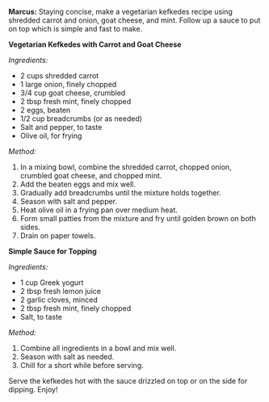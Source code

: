 **Marcus:** Staying concise, make a vegetarian kefkedes recipe using shredded carrot and onion, goat cheese, and mint. Follow up a sauce to put on top which is simple and fast to make.

**Vegetarian Kefkedes with Carrot and Goat Cheese**

*Ingredients:*
- 2 cups shredded carrot
- 1 large onion, finely chopped
- 3/4 cup goat cheese, crumbled
- 2 tbsp fresh mint, finely chopped
- 2 eggs, beaten
- 1/2 cup breadcrumbs (or as needed)
- Salt and pepper, to taste
- Olive oil, for frying

*Method:*
1. In a mixing bowl, combine the shredded carrot, chopped onion, crumbled goat cheese, and chopped mint.
2. Add the beaten eggs and mix well.
3. Gradually add breadcrumbs until the mixture holds together.
4. Season with salt and pepper.
5. Heat olive oil in a frying pan over medium heat.
6. Form small patties from the mixture and fry until golden brown on both sides.
7. Drain on paper towels.

**Simple Sauce for Topping**

*Ingredients:*
- 1 cup Greek yogurt
- 2 tbsp fresh lemon juice
- 2 garlic cloves, minced
- 2 tbsp fresh mint, finely chopped
- Salt, to taste

*Method:*
1. Combine all ingredients in a bowl and mix well.
2. Season with salt as needed.
3. Chill for a short while before serving.

Serve the kefkedes hot with the sauce drizzled on top or on the side for dipping. Enjoy!
